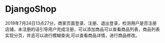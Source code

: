 # DjangoShop
2019年7月24日13点27分，商家页面登录、注册、退出登录，检测用户是否注册店铺，未注册的话引导用户完成注册，可以添加商品可以查看商品列表，商品列表实现分页，并且可以进行模糊查询,可以查看商品详情，进行商品修改。
